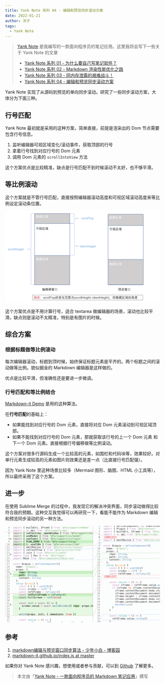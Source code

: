 ```yaml
---
title: Yank Note 系列 04 - 编辑和预览同步滚动方案
date: 2022-01-21
author: 洋子
tags:
  - Yank Note
---
```


> [Yank Note](https://github.com/purocean/yn) 是我编写的一款面向程序员的笔记应用。这里我将会写下一些关于 Yank Note 的文章
> - [Yank Note 系列 01 - 为什么要自己写笔记软件？](/yank-note-01)
> - [Yank Note 系列 02 - Markdown 渲染性能优化之路](/yank-note-02)
> - [Yank Note 系列 03 - 同内存泄露的艰难战斗！](/yank-note-03)
> - [Yank Note 系列 04 - 编辑和预览同步滚动方案](/yank-note-04)

Yank Note 实现了从源码到预览的单向同步滚动。研究了一些同步滚动方案，大体分为下面三种。

## 行号匹配

Yank Note 最初就是采用的这种方案，简单直接，前提是渲染出的 Dom 节点需要包含行号信息。

1. 监听编辑器可视区域变化/滚动事件，获取顶部的行号
2. 拿着行号找到对应行号的 Dom 元素
3. 调用 Dom 元素的 `scrollIntoView` 方法

这个方案优点是比较精准，缺点是行号匹配不到时候滚动不太好，也不够平滑。

## 等比例滚动

这个方案就是不管行号匹配，直接按照编辑器滚动高度和可视区域滚动高度来等比例设定滚动条位置。

![Img](./FILES/2022-01-21-yank-note-04.md/5f8d2dea.png)

这个方案优点是不用计算行号，适合 textarea 做编辑器的场景，滚动也比较平滑。缺点则是滚动不太精准，特别是有图片的时候。

## 综合方案

### 根据标题做等比例滚动

每次编辑器滚动，标题到顶时候，始终保证标题元素是平齐的。两个标题之间的滚动做等比例。貌似掘金的 Markdown 编辑器是这样做的。

优点是比较平滑，但准确性还是要进一步微调。

### 行号匹配和等比例结合

[Markdown-it Demo](https://markdown-it.github.io/) 是用的这种算法。

在**行号匹配**的基础上：

- 如果能找到对应行号的 Dom 元素，直接将对应 Dom 元素滚动到可视区域顶部。
- 如果不能找到对应行号的 Dom 元素，那就获取该行号的上一个 Dom 元素 和下一个 Dom 元素。直接根据行号偏移做等比例滚动。

这个方案对很多行源码生成一个比较高的元素，如围栏和代码块等，效果较好。对单行元素生成较高的元素如图片则效果还是差一点（比直接行号匹配强）。

因为 Yank Note 里这种场景比较多（Mermaid 图形、脑图、HTML 小工具等），所以最终采用了这个方案。

## 进一步

在使用 Sublime Merge 的过程中，我发现它的解决冲突界面，同步滚动做得比较符合我的预期。这种交互我觉得可以再研究一下，看能不能作为 Markdown 编辑和预览同步滚动的另一种方法。

![Img](./FILES/2022-01-21-yank-note-04.md/eac0b991.png)

## 参考

1. [markdown编辑与预览窗口同步算法 - 少年小白 - 博客园](https://www.cnblogs.com/so-easy/p/12154477.html)
2. [markdown-it.github.io/index.js at master](https://github.com/markdown-it/markdown-it.github.io/blob/master/index.js#L13419)

如果你对 Yank Note 感兴趣，想使用或者参与贡献，可以到 [Github](https://github.com/purocean/yn) 了解更多。

> 本文由「[Yank Note - 一款面向程序员的 Markdown 笔记应用](https://github.com/purocean/yn)」撰写
